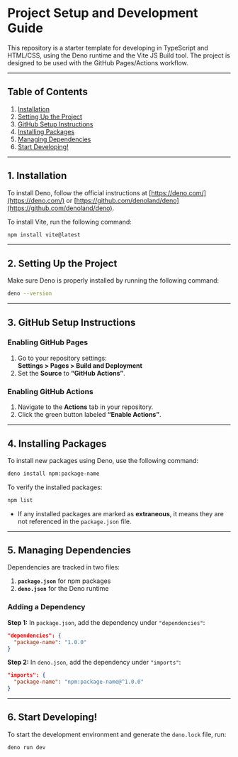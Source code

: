 # Project Setup and Development Guide

This repository is a starter template for developing in TypeScript and HTML/CSS, using the Deno runtime and the Vite JS Build tool. The project is designed to be used with the GitHub Pages/Actions workflow. 

---


## Table of Contents

1. [Installation](#installation)
2. [Setting Up the Project](#setting-up-the-project)
3. [GitHub Setup Instructions](#github-setup-instructions)
4. [Installing Packages](#installing-packages)
5. [Managing Dependencies](#managing-dependencies)
6. [Start Developing!](#start-developing!)

---

## **1. Installation**

To install Deno, follow the official instructions at [https://deno.com/](https://deno.com/) or
[https://github.com/denoland/deno](https://github.com/denoland/deno).

To install Vite, run the following command:
```bash
npm install vite@latest
```

---

## **2. Setting Up the Project**

Make sure Deno is properly installed by running the following command:

```bash
deno --version
```

---

## **3. GitHub Setup Instructions**

### Enabling GitHub Pages

1. Go to your repository settings:  
   **Settings > Pages > Build and Deployment**
2. Set the **Source** to **“GitHub Actions”**.

### Enabling GitHub Actions

1. Navigate to the **Actions** tab in your repository.
2. Click the green button labeled **“Enable Actions”**.

---

## **4. Installing Packages**

To install new packages using Deno, use the following command:

```bash
deno install npm:package-name
```

To verify the installed packages:

```bash
npm list
```

- If any installed packages are marked as **extraneous**, it means they are not referenced in the `package.json` file.

---

## **5. Managing Dependencies**

Dependencies are tracked in two files:

1. **`package.json`** for npm packages
2. **`deno.json`** for the Deno runtime

### Adding a Dependency

**Step 1:** In `package.json`, add the dependency under `"dependencies"`:

```json
"dependencies": {
  "package-name": "1.0.0"
}
```

**Step 2:** In `deno.json`, add the dependency under `"imports"`:

```json
"imports": {
  "package-name": "npm:package-name@^1.0.0"
}
```
---

## **6. Start Developing!**
To start the development environment and generate the `deno.lock` file, run:

```bash
deno run dev
```

